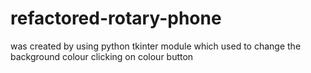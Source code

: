 # refactored-rotary-phone
was created by using python tkinter module which used to change the background colour clicking on colour button
